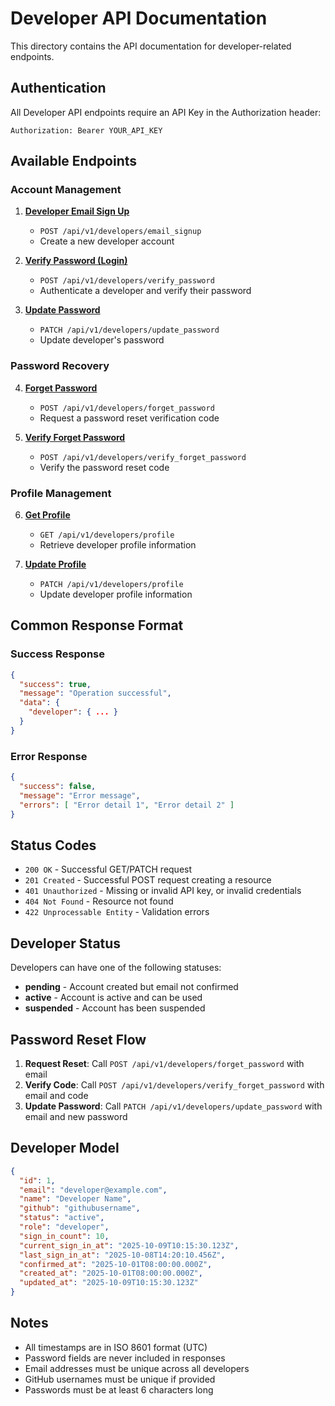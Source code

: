 # Developer API Documentation

This directory contains the API documentation for developer-related endpoints.

## Authentication

All Developer API endpoints require an API Key in the Authorization header:

```
Authorization: Bearer YOUR_API_KEY
```

## Available Endpoints

### Account Management

1. **[Developer Email Sign Up](email_signup.md)**
   - `POST /api/v1/developers/email_signup`
   - Create a new developer account

2. **[Verify Password (Login)](verify_password.md)**
   - `POST /api/v1/developers/verify_password`
   - Authenticate a developer and verify their password

3. **[Update Password](update_password.md)**
   - `PATCH /api/v1/developers/update_password`
   - Update developer's password

### Password Recovery

4. **[Forget Password](forget_password.md)**
   - `POST /api/v1/developers/forget_password`
   - Request a password reset verification code

5. **[Verify Forget Password](verify_forget_password.md)**
   - `POST /api/v1/developers/verify_forget_password`
   - Verify the password reset code

### Profile Management

6. **[Get Profile](get_profile.md)**
   - `GET /api/v1/developers/profile`
   - Retrieve developer profile information

7. **[Update Profile](update_profile.md)**
   - `PATCH /api/v1/developers/profile`
   - Update developer profile information

## Common Response Format

### Success Response

```json
{
  "success": true,
  "message": "Operation successful",
  "data": {
    "developer": { ... }
  }
}
```

### Error Response

```json
{
  "success": false,
  "message": "Error message",
  "errors": [ "Error detail 1", "Error detail 2" ]
}
```

## Status Codes

- `200 OK` - Successful GET/PATCH request
- `201 Created` - Successful POST request creating a resource
- `401 Unauthorized` - Missing or invalid API key, or invalid credentials
- `404 Not Found` - Resource not found
- `422 Unprocessable Entity` - Validation errors

## Developer Status

Developers can have one of the following statuses:

- **pending** - Account created but email not confirmed
- **active** - Account is active and can be used
- **suspended** - Account has been suspended

## Password Reset Flow

1. **Request Reset**: Call `POST /api/v1/developers/forget_password` with email
2. **Verify Code**: Call `POST /api/v1/developers/verify_forget_password` with email and code
3. **Update Password**: Call `PATCH /api/v1/developers/update_password` with email and new password

## Developer Model

```json
{
  "id": 1,
  "email": "developer@example.com",
  "name": "Developer Name",
  "github": "githubusername",
  "status": "active",
  "role": "developer",
  "sign_in_count": 10,
  "current_sign_in_at": "2025-10-09T10:15:30.123Z",
  "last_sign_in_at": "2025-10-08T14:20:10.456Z",
  "confirmed_at": "2025-10-01T08:00:00.000Z",
  "created_at": "2025-10-01T08:00:00.000Z",
  "updated_at": "2025-10-09T10:15:30.123Z"
}
```

## Notes

- All timestamps are in ISO 8601 format (UTC)
- Password fields are never included in responses
- Email addresses must be unique across all developers
- GitHub usernames must be unique if provided
- Passwords must be at least 6 characters long



